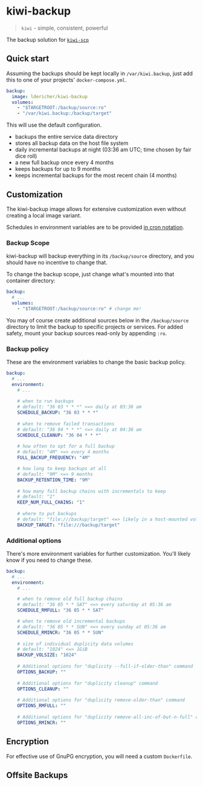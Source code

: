 # kiwi-backup

> `kiwi` - simple, consistent, powerful

The backup solution for [`kiwi-scp`](https://github.com/ldericher/kiwi-scp)

## Quick start

Assuming the backups should be kept locally in `/var/kiwi.backup`, just add this to one of your projects' `docker-compose.yml`.

```yaml
backup:
  image: ldericher/kiwi-backup
  volumes:
    - "$TARGETROOT:/backup/source:ro"
    - "/var/kiwi.backup:/backup/target"
```

This will use the default configuration.

- backups the entire service data directory
- stores all backup data on the host file system
- daily incremental backups at night (03:36 am UTC; time chosen by fair dice roll)
- a new full backup once every 4 months
- keeps backups for up to 9 months 
- keeps incremental backups for the most recent chain (4 months)

## Customization

The kiwi-backup image allows for extensive customization even without creating a local image variant.

Schedules in environment variables are to be provided [in cron notation](https://crontab.guru/).

### Backup Scope

kiwi-backup will backup everything in its `/backup/source` directory, and you should have no incentive to change that.

To change the backup scope, just change what's mounted into that container directory:

```yaml
backup:
  # ...
  volumes:
    - "$TARGETROOT:/backup/source:ro" # change me!
```

You may of course create additional sources below in the `/backup/source` directory to limit the backup to specific projects or services. For added safety, mount your backup sources read-only by appending `:ro`.

### Backup policy

These are the environment variables to change the basic backup policy.

```yaml
backup:
  # ...
  environment:
    # ...
    
    # when to run backups
    # default: "36 03 * * *" <=> daily at 03:36 am
    SCHEDULE_BACKUP: "36 03 * * *"
    
    # when to remove failed transactions
    # default: "36 04 * * *" <=> daily at 04:36 am
    SCHEDULE_CLEANUP: "36 04 * * *"
    
    # how often to opt for a full backup
    # default: "4M" <=> every 4 months
    FULL_BACKUP_FREQUENCY: "4M"

    # how long to keep backups at all
    # default: "9M" <=> 9 months
    BACKUP_RETENTION_TIME: "9M"
    
    # how many full backup chains with incrementals to keep
    # default: "1"
    KEEP_NUM_FULL_CHAINS: "1"
    
    # where to put backups
    # default: "file:///backup/target" <=> likely in a host-mounted volume
    BACKUP_TARGET: "file:///backup/target"
```

### Additional options

There's more environment variables for further customization. You'll likely know if you need to change these.

```yaml
backup:
  # ...
  environment:
    # ...

    # when to remove old full backup chains
    # default: "36 05 * * SAT" <=> every saturday at 05:36 am
    SCHEDULE_RMFULL: "36 05 * * SAT"

    # when to remove old incremental backups
    # default: "36 05 * * SUN" <=> every sunday at 05:36 am
    SCHEDULE_RMINCR: "36 05 * * SUN"
    
    # size of individual duplicity data volumes
    # default: "1024" <=> 1GiB
    BACKUP_VOLSIZE: "1024"
    
    # Additional options for "duplicity --full-if-older-than" command
    OPTIONS_BACKUP: ""
    
    # Additional options for "duplicity cleanup" command
    OPTIONS_CLEANUP: ""
    
    # Additional options for "duplicity remove-older-than" command
    OPTIONS_RMFULL: ""
    
    # Additional options for "duplicity remove-all-inc-of-but-n-full" command
    OPTIONS_RMINCR: ""
```

## Encryption

For effective use of GnuPG encryption, you will need a custom `Dockerfile`.

## Offsite Backups

